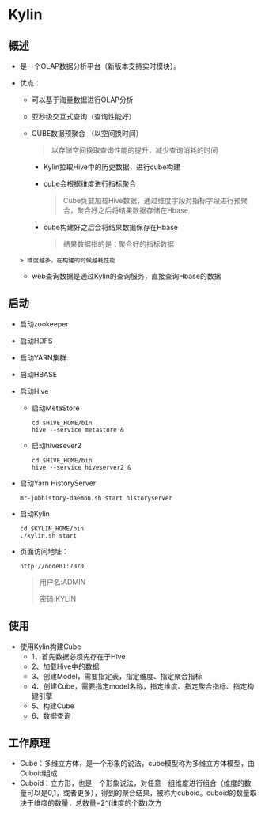 # Kylin

## 概述

- 是一个OLAP数据分析平台（新版本支持实时模块）。

- 优点：

  - 可以基于海量数据进行OLAP分析

  - 亚秒级交互式查询（查询性能好）

  - CUBE数据预聚合 （以空间换时间）

    > 以存储空间换取查询性能的提升，减少查询消耗的时间

    - Kylin拉取Hive中的历史数据，进行cube构建

    - cube会根据维度进行指标聚合

      > Cube负载加载Hive数据，通过维度字段对指标字段进行预聚合，聚合好之后将结果数据存储在Hbase

    - cube构建好之后会将结果数据保存在Hbase

      > 结果数据指的是：聚合好的指标数据
  >
      > 维度越多，在构建的时候越耗性能
    
    - web查询数据是通过Kylin的查询服务，直接查询Hbase的数据

## 启动

- 启动zookeeper

- 启动HDFS

- 启动YARN集群

- 启动HBASE

- 启动Hive

  - 启动MetaStore

    ~~~shell
    cd $HIVE_HOME/bin
    hive --service metastore &
    ~~~

  - 启动hivesever2

    ~~~shell
    cd $HIVE_HOME/bin
    hive --service hiveserver2 &
    ~~~

- 启动Yarn HistoryServer

  ~~~shell
  mr-jobhistory-daemon.sh start historyserver
  ~~~

- 启动Kylin

  ~~~shell
  cd $KYLIN_HOME/bin
  ./kylin.sh start
  ~~~

- 页面访问地址：

  ~~~
  http://node01:7070
  ~~~

  > 用户名:ADMIN
  >
  > 密码:KYLIN

## 使用

- 使用Kylin构建Cube
  - 1、首先数据必须先存在于Hive
  - 2、加载Hive中的数据
  - 3、创建Model，需要指定表，指定维度、指定聚合指标
  - 4、创建Cube，需要指定model名称，指定维度、指定聚合指标、指定构建引擎
  - 5、构建Cube
  - 6、数据查询

## 工作原理

- Cube：多维立方体，是一个形象的说法，cube模型称为多维立方体模型，由Cuboid组成
- Cuboid：立方形，也是一个形象说法，对任意一组维度进行组合（维度的数量可以是0,1，或者更多），得到的聚合结果，被称为cuboid。cuboid的数量取决于维度的数量，总数量=2^(维度的个数)次方